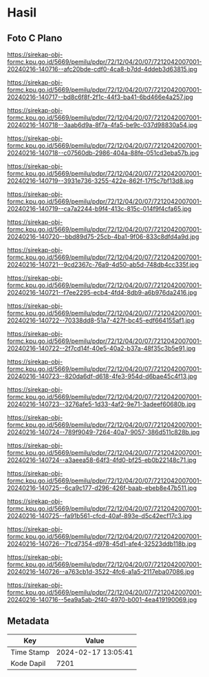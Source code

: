 # Hasil

## Foto C Plano

https://sirekap-obj-formc.kpu.go.id/5669/pemilu/pdpr/72/12/04/20/07/7212042007001-20240216-140716--afc20bde-cdf0-4ca8-b7dd-4ddeb3d63815.jpg

https://sirekap-obj-formc.kpu.go.id/5669/pemilu/pdpr/72/12/04/20/07/7212042007001-20240216-140717--bd8c6f8f-2f1c-44f3-ba41-6bd466e4a257.jpg

https://sirekap-obj-formc.kpu.go.id/5669/pemilu/pdpr/72/12/04/20/07/7212042007001-20240216-140718--3aab6d9a-8f7a-4fa5-be9c-037d98830a54.jpg

https://sirekap-obj-formc.kpu.go.id/5669/pemilu/pdpr/72/12/04/20/07/7212042007001-20240216-140718--c07560db-2986-404a-88fe-051cd3eba57b.jpg

https://sirekap-obj-formc.kpu.go.id/5669/pemilu/pdpr/72/12/04/20/07/7212042007001-20240216-140719--3931e736-3255-422e-862f-17f5c7bf13d8.jpg

https://sirekap-obj-formc.kpu.go.id/5669/pemilu/pdpr/72/12/04/20/07/7212042007001-20240216-140719--ca7a2244-b9f4-413c-815c-014f9f4cfa65.jpg

https://sirekap-obj-formc.kpu.go.id/5669/pemilu/pdpr/72/12/04/20/07/7212042007001-20240216-140720--bbd89d75-25cb-4ba1-9f06-833c8dfd4a9d.jpg

https://sirekap-obj-formc.kpu.go.id/5669/pemilu/pdpr/72/12/04/20/07/7212042007001-20240216-140721--9cd2367c-76a9-4d50-ab5d-748db4cc335f.jpg

https://sirekap-obj-formc.kpu.go.id/5669/pemilu/pdpr/72/12/04/20/07/7212042007001-20240216-140721--f7ee2295-ecb4-4fd4-8db9-a6b976da2416.jpg

https://sirekap-obj-formc.kpu.go.id/5669/pemilu/pdpr/72/12/04/20/07/7212042007001-20240216-140722--70338dd8-51a7-427f-bc45-edf664155af1.jpg

https://sirekap-obj-formc.kpu.go.id/5669/pemilu/pdpr/72/12/04/20/07/7212042007001-20240216-140722--2f7cd14f-40e5-40a2-b37a-48f35c3b5e91.jpg

https://sirekap-obj-formc.kpu.go.id/5669/pemilu/pdpr/72/12/04/20/07/7212042007001-20240216-140723--820da6df-d618-4fe3-954d-d6bae45c4f13.jpg

https://sirekap-obj-formc.kpu.go.id/5669/pemilu/pdpr/72/12/04/20/07/7212042007001-20240216-140723--3276afe5-1d33-4af2-9e71-3adeef60680b.jpg

https://sirekap-obj-formc.kpu.go.id/5669/pemilu/pdpr/72/12/04/20/07/7212042007001-20240216-140724--789f9049-7264-40a7-9057-386d511c828b.jpg

https://sirekap-obj-formc.kpu.go.id/5669/pemilu/pdpr/72/12/04/20/07/7212042007001-20240216-140724--a3aeea58-64f3-4fd0-bf25-eb0b22148c71.jpg

https://sirekap-obj-formc.kpu.go.id/5669/pemilu/pdpr/72/12/04/20/07/7212042007001-20240216-140725--6ca9c177-d296-426f-baab-ebeb8e47b511.jpg

https://sirekap-obj-formc.kpu.go.id/5669/pemilu/pdpr/72/12/04/20/07/7212042007001-20240216-140725--fa91b561-cfcd-40af-893e-d5c42ecf17c3.jpg

https://sirekap-obj-formc.kpu.go.id/5669/pemilu/pdpr/72/12/04/20/07/7212042007001-20240216-140726--71cd7354-d978-45d1-afe4-32523ddb118b.jpg

https://sirekap-obj-formc.kpu.go.id/5669/pemilu/pdpr/72/12/04/20/07/7212042007001-20240216-140726--a763cb1d-3522-4fc6-a1a5-2117eba07086.jpg

https://sirekap-obj-formc.kpu.go.id/5669/pemilu/pdpr/72/12/04/20/07/7212042007001-20240216-140716--5ea9a5ab-2f40-4970-b001-4ea419190069.jpg


## Metadata

| Key        | Value               |
| ---------- | ------------------- |
| Time Stamp | 2024-02-17 13:05:41 |
| Kode Dapil | 7201                |



